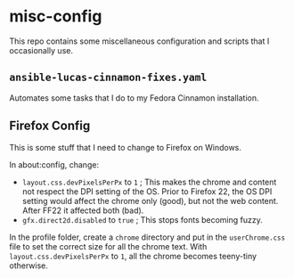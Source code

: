 # misc-config

This repo contains some miscellaneous configuration and scripts that I occasionally use.

## `ansible-lucas-cinnamon-fixes.yaml`

Automates some tasks that I do to my Fedora Cinnamon installation.

## Firefox Config

This is some stuff that I need to change to Firefox on Windows.

In about:config, change:
* `layout.css.devPixelsPerPx` to `1` ; This makes the chrome and content not respect the DPI setting of the OS. Prior to Firefox 22, the OS DPI setting would affect the chrome only (good), but not the web content. After FF22 it affected both (bad).
* `gfx.direct2d.disabled` to `true` ; This stops fonts becoming fuzzy.

In the profile folder, create a `chrome` directory and put in the `userChrome.css` file to set the correct size for all the chrome text. With `layout.css.devPixelsPerPx` to `1`, all the chrome becomes teeny-tiny otherwise.

